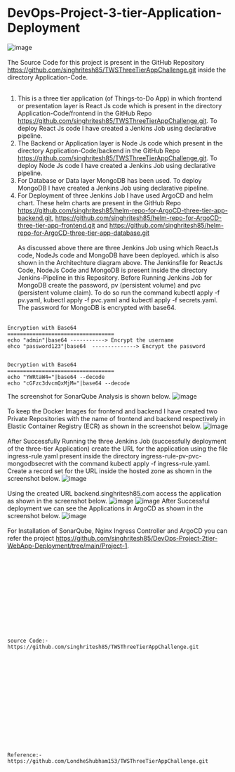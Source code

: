 # DevOps-Project-3-tier-Application-Deployment
![image](https://github.com/singhritesh85/DevOps-Project-3-tier-Application-Deployment/assets/56765895/da9fb238-073b-4b68-8f83-90ed31ba7256)
<br><br/>
The Source Code for this project is present in the GitHub Repository https://github.com/singhritesh85/TWSThreeTierAppChallenge.git inside the directory Application-Code.
<br><br/>
1. This is a three tier application (of Things-to-Do App) in which frontend or presentation layer is React Js code which is present in the directory Application-Code/frontend in the GitHub Repo https://github.com/singhritesh85/TWSThreeTierAppChallenge.git. To deploy React Js code I have created a Jenkins Job using declarative pipeline.
2. The Backend or Application layer is Node Js code which present in the directory Application-Code/backend in the GitHub Repo https://github.com/singhritesh85/TWSThreeTierAppChallenge.git. To deploy Node Js code I have created a Jenkins Job using declarative pipeline.
3. For Database or Data layer MongoDB has been used. To deploy MongoDB I have created a Jenkins Job using declarative pipeline.
4. For Deployment of three Jenkins Job I have used ArgoCD and helm chart. These helm charts are present in the GitHub Repo https://github.com/singhritesh85/helm-repo-for-ArgoCD-three-tier-app-backend.git, https://github.com/singhritesh85/helm-repo-for-ArgoCD-three-tier-app-frontend.git and https://github.com/singhritesh85/helm-repo-for-ArgoCD-three-tier-app-database.git
<br><br/>
As discussed above there are three Jenkins Job using which ReactJs code, NodeJs code and MongoDB have been deployed. which is also shown in the Architechture diagram above. The Jenkinsfile for ReactJs Code, NodeJs Code and MongoDB is present inside the directory Jenkins-Pipeline in this Repository. Before Running Jenkins Job for MongoDB create the password, pv (persistent volume) and pvc (persistent volume claim). To do so run the command kubectl apply -f pv.yaml, kubectl apply -f pvc.yaml and kubectl apply -f secrets.yaml. The password for MongoDB is encrypted with base64. 
<br><br/>
```
Encryption with Base64
==================================
echo "admin"|base64 -----------> Encrypt the username
ehco "password123"|base64  --------------> Encrypt the password


Decryption with Base64
==================================
echo "YWRtaW4="|base64 --decode
echo "cGFzc3dvcmQxMjM="|base64 --decode
```
The screenshot for SonarQube Analysis is shown below.
![image](https://github.com/singhritesh85/DevOps-Project-3-tier-Application-Deployment/assets/56765895/fbd0843c-2ec5-4cb8-98fe-2bb15cc5c687)
<br><br/>
To keep the Docker Images for frontend and backend I have created two Private Repositories with the name of frontend and backend respectively in Elastic Container Registry (ECR) as shown in the screenshot below.
![image](https://github.com/singhritesh85/DevOps-Project-3-tier-Application-Deployment/assets/56765895/649640b1-be15-434e-834c-70760321d73a)
<br><br/>
After Successfully Running the three Jenkins Job (successfully deployment of the three-tier Application) create the URL for the application using the file ingress-rule.yaml present inside the directory ingress-rule-pv-pvc-mongodbsecret with the command kubectl apply -f ingress-rule.yaml. Create a record set for the URL inside the hosted zone as shown in the screenshot below.
![image](https://github.com/singhritesh85/DevOps-Project-3-tier-Application-Deployment/assets/56765895/9a079699-2b41-4111-a68e-0de87dd5572e)
<br><br/>
Using the created URL backend.singhritesh85.com access the application as shown in the screenshot below.
![image](https://github.com/singhritesh85/DevOps-Project-3-tier-Application-Deployment/assets/56765895/fd1e6c5b-cc39-4570-b08e-e6fccfb2b3a3)
![image](https://github.com/singhritesh85/DevOps-Project-3-tier-Application-Deployment/assets/56765895/31287e1e-d3f2-4f0d-95c2-a79fc4e9c670)
After Successful deployment we can see the Applications in ArgoCD as shown in the screenshot below.
![image](https://github.com/singhritesh85/DevOps-Project-3-tier-Application-Deployment/assets/56765895/56cc0a92-0c17-4c5d-bdba-9aa0ef97c722)
<br><br/>
For Installation of SonarQube, Nginx Ingress Controller and ArgoCD you can refer the project https://github.com/singhritesh85/DevOps-Project-2tier-WebApp-Deployment/tree/main/Project-1.
<br><br/>
<br><br/>
<br><br/>
<br><br/>
<br><br/>
<br><br/>
```
source Code:-  https://github.com/singhritesh85/TWSThreeTierAppChallenge.git
```
<br><br/>
<br><br/>
<br><br/>
<br><br/>
<br><br/>
<br><br/>
```
Reference:-   https://github.com/LondheShubham153/TWSThreeTierAppChallenge.git
```
